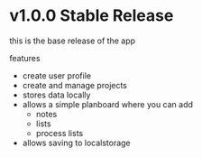 # v1.0.0 Stable Release
this is the base release of the app

features
- create user profile
- create and manage projects
- stores data locally
- allows a simple planboard where you can add
	- notes
	- lists
	- process lists
- allows saving to localstorage